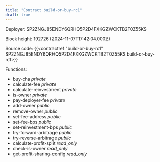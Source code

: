 ```yaml
---
title: "Contract build-or-buy-rc1"
draft: true
---
```

Deployer: SP2ZNGJ85ENDY6QRHQ5P2D4FXKGZWCKTB2T0Z55KS


 



Block height: 192726 (2024-11-07T17:42:04.000Z)

Source code: {{<contractref "build-or-buy-rc1" SP2ZNGJ85ENDY6QRHQ5P2D4FXKGZWCKTB2T0Z55KS build-or-buy-rc1>}}

Functions:

* buy-cha _private_
* calculate-fee _private_
* calculate-reinvestment _private_
* is-owner _private_
* pay-deployer-fee _private_
* add-owner _public_
* remove-owner _public_
* set-fee-address _public_
* set-fee-bps _public_
* set-reinvestment-bps _public_
* try-forward-arbitrage _public_
* try-reverse-arbitrage _public_
* calculate-profit-split _read_only_
* check-is-owner _read_only_
* get-profit-sharing-config _read_only_
